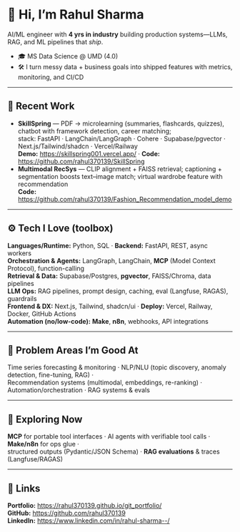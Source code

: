 # 👋 Hi, I’m Rahul Sharma

AI/ML engineer with **4 yrs in industry** building production systems—LLMs, RAG, and ML pipelines that *ship*.

- 🎓 MS Data Science @ UMD (4.0)
- 🛠 I turn messy data + business goals into shipped features with metrics, monitoring, and CI/CD

---

## 🔎 Recent Work
- **SkillSpring** — PDF → microlearning (summaries, flashcards, quizzes), chatbot with framework detection, career matching;  
  stack: FastAPI · LangChain/LangGraph · Cohere · Supabase/pgvector · Next.js/Tailwind/shadcn · Vercel/Railway  
  **Demo:** https://skillspring001.vercel.app/ · **Code:** https://github.com/rahul370139/SkillSpring
- **Multimodal RecSys** — CLIP alignment + FAISS retrieval; captioning + segmentation boosts text–image match; virtual wardrobe feature with recommendation  
  **Code:** https://github.com/rahul370139/Fashion_Recommendation_model_demo

---

## ⚙️ Tech I Love (toolbox)
**Languages/Runtime:** Python, SQL · **Backend:** FastAPI, REST, async workers  
**Orchestration & Agents:** LangGraph, LangChain, **MCP** (Model Context Protocol), function-calling  
**Retrieval & Data:** Supabase/Postgres, **pgvector**, FAISS/Chroma, data pipelines  
**LLM Ops:** RAG pipelines, prompt design, caching, eval (Langfuse, RAGAS), guardrails  
**Frontend & DX:** Next.js, Tailwind, shadcn/ui · **Deploy:** Vercel, Railway, Docker, GitHub Actions  
**Automation (no/low-code):** **Make**, **n8n**, webhooks, API integrations

---

## 🧩 Problem Areas I’m Good At
Time series forecasting & monitoring · NLP/NLU (topic discovery, anomaly detection, fine-tuning, RAG) ·  
Recommendation systems (multimodal, embeddings, re-ranking) · Automation/orchestration · RAG systems & evals

---

## 🧪 Exploring Now
**MCP** for portable tool interfaces · AI agents with verifiable tool calls · **Make/n8n** for ops glue ·  
structured outputs (Pydantic/JSON Schema) · **RAG evaluations** & traces (Langfuse/RAGAS)

---

## 🔗 Links
**Portfolio:** https://rahul370139.github.io/git_portfolio/  
**GitHub:** https://github.com/rahul370139  
**LinkedIn:** https://www.linkedin.com/in/rahul-sharma--/
